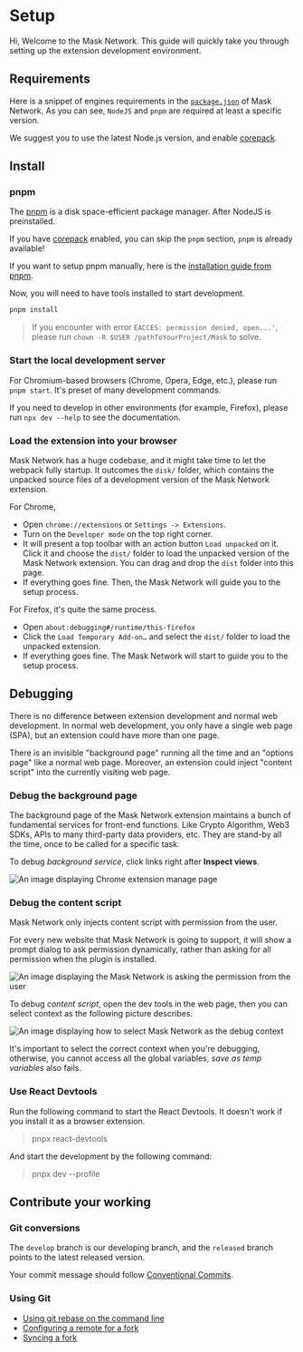 # Setup

Hi, Welcome to the Mask Network. This guide will quickly take you through setting up the extension development environment.

## Requirements

Here is a snippet of engines requirements in the [`package.json`](../package.json) of Mask Network. As you can see, `NodeJS` and `pnpm` are required at least a specific version.

We suggest you to use the latest Node.js version, and enable [corepack](https://nodejs.org/api/corepack.html).

## Install

### pnpm

The [pnpm](https://pnpm.io/) is a disk space-efficient package manager. After NodeJS is preinstalled.

If you have [corepack](https://nodejs.org/api/corepack.html) enabled, you can skip the `pnpm` section, `pnpm` is already available!

If you want to setup pnpm manually, here is the [installation guide from pnpm](https://pnpm.io/installation).

Now, you will need to have tools installed to start development.

```bash
pnpm install
```

> If you encounter with error `EACCES: permission denied, open...'`, please run `chown -R $USER /pathToYourProject/Mask` to solve.

### Start the local development server

For Chromium-based browsers (Chrome, Opera, Edge, etc.), please run `pnpm start`. It's preset of many development commands.

If you need to develop in other environments (for example, Firefox), please run `npx dev --help` to see the documentation.

### Load the extension into your browser

Mask Network has a huge codebase, and it might take time to let the webpack fully startup. It outcomes the `disk/` folder, which contains the unpacked source files of a development version of the Mask Network extension.

For Chrome,

- Open `chrome://extensions` or `Settings -> Extensions`.
- Turn on the `Developer mode` on the top right corner.
- It will present a top toolbar with an action button `Load unpacked` on it. Click it and choose the `dist/` folder to load the unpacked version of the Mask Network extension. You can drag and drop the `dist` folder into this page.
- If everything goes fine. Then, the Mask Network will guide you to the setup process.

For Firefox, it's quite the same process.

- Open `about:debugging#/runtime/this-firefox`
- Click the `Load Temporary Add-on…` and select the `dist/` folder to load the unpacked extension.
- If everything goes fine. The Mask Network will start to guide you to the setup process.

## Debugging

There is no difference between extension development and normal web development. In normal web development, you only have a single web page (SPA), but an extension could have more than one page.

There is an invisible "background page" running all the time and an "options page" like a normal web page. Moreover, an extension could inject "content script" into the currently visiting web page.

### Debug the background page

The background page of the Mask Network extension maintains a bunch of fundamental services for front-end functions. Like Crypto Algorithm, Web3 SDKs, APIs to many third-party data providers, etc. They are stand-by all the time, once to be called for a specific task.

To debug _background service_, click links right after **Inspect views**.

![An image displaying Chrome extension manage page](https://user-images.githubusercontent.com/5390719/103509131-5ce0cb00-4e9d-11eb-9aec-b24b9888b863.png)

### Debug the content script

Mask Network only injects content script with permission from the user.

For every new website that Mask Network is going to support, it will show a prompt dialog to ask permission dynamically, rather than asking for all permission when the plugin is installed.

![An image displaying the Mask Network is asking the permission from the user](https://user-images.githubusercontent.com/52657989/158566232-30c52a17-0168-488c-a292-4fc4059ecb9c.png)

To debug _content script_, open the dev tools in the web page, then you can select context as the following picture describes.

![An image displaying how to select Mask Network as the debug context](https://user-images.githubusercontent.com/5390719/103509436-1a6bbe00-4e9e-11eb-9b18-bde021337944.png)

It's important to select the correct context when you're debugging,
otherwise, you cannot access all the global variables,
_save as temp variables_ also fails.

### Use React Devtools

Run the following command to start the React Devtools. It doesn't work if you install it as a browser extension.

> pnpx react-devtools

And start the development by the following command:

> pnpx dev --profile

## Contribute your working

### Git conversions

The `develop` branch is our developing branch, and the `released` branch points to the latest released version.

Your commit message should follow [Conventional Commits](https://www.conventionalcommits.org).

### Using Git

- [Using git rebase on the command line](https://docs.github.com/en/github/getting-started-with-github/using-git-rebase-on-the-command-line)
- [Configuring a remote for a fork](https://docs.github.com/en/github/collaborating-with-issues-and-pull-requests/configuring-a-remote-for-a-fork)
- [Syncing a fork](https://docs.github.com/en/github/collaborating-with-issues-and-pull-requests)
